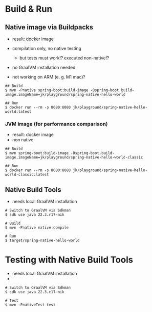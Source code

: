 # Build & Run

## Native image via Buildpacks
- result: docker image
- compilation only, no native testing
    - but tests must work!? executed non-native!?
- no GraalVM installation needed

- not working on ARM (e. g. M1 mac)?

```shell
## Build
$ mvn -Pnative spring-boot:build-image -Dspring-boot.build-image.imageName=jk/playground/spring-native-hello-world

## Run
$ docker run --rm -p 8080:8080 jk/playground/spring-native-hello-world:latest
```


### JVM image (for performance comparison)
- result: docker image
- non native

```shell
## Build
$ mvn spring-boot:build-image -Dspring-boot.build-image.imageName=jk/playground/spring-native-hello-world-classic

## Run
$ docker run --rm -p 8080:8080 jk/playground/spring-native-hello-world-classic:latest
```

## Native Build Tools
- needs local GraalVM installation

```shell
# Switch to GraalVM via Sdkman
$ sdk use java 22.3.r17-nik

# Build 
$ mvn -Pnative native:compile

# Run
$ target/spring-native-hello-world
```

# Testing with Native Build Tools
- needs local GraalVM installation
- 
```shell
# Switch to GraalVM via Sdkman
$ sdk use java 22.3.r17-nik

# Test
$ mvn -PnativeTest test
```
